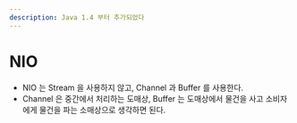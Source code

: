 ```yaml
---
description: Java 1.4 부터 추가되었다
---
```


# NIO

* NIO 는 Stream 을 사용하지 않고, Channel 과 Buffer 를 사용한다.&#x20;
* Channel 은 중간에서 처리하는 도매상, Buffer 는 도매상에서 물건을 사고 소비자에게 물건을 파는 소매상으로 생각하면 된다.&#x20;

